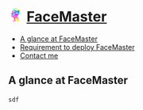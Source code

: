 # <img src="welcome/static/images/tubiao.png" width="30">  [FaceMaster](123.206.213.40)
* [A glance at FaceMaster](#a-glance-at-facemaster)
* [Requirement to deploy FaceMaster](#requirement-to-deploy-facemaster)
* [Contact me](#contact-me)

## A glance at FaceMaster
    sdf
